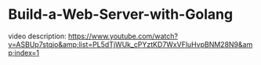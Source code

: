 # Build-a-Web-Server-with-Golang
video description: https://www.youtube.com/watch?v=ASBUp7stqjo&amp;list=PL5dTjWUk_cPYztKD7WxVFluHvpBNM28N9&amp;index=1
